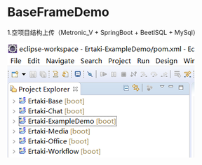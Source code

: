 # BaseFrameDemo
1.空项目结构上传（Metronic_V + SpringBoot + BeetlSQL + MySql）

![--标题--](https://github.com/523171376/BaseFrameDemo/blob/master/src/main/resources/static/img/1.png)

